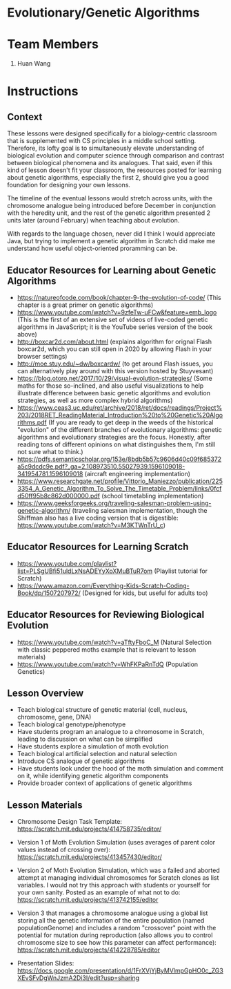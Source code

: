 # Evolutionary/Genetic Algorithms 
# Team Members
1. Huan Wang


# Instructions

## Context
These lessons were designed specifically for a biology-centric classroom that is supplemented with CS principles in a middle school setting. Therefore, its lofty goal is to simultaneously elevate understanding of biological evolution and computer science through comparison and contrast between biological phenomena and its analogues. That said, even if this kind of lesson doesn't fit your classroom, the resources posted for learning about genetic algorithms, especially the first 2, should give you a good foundation for designing your own lessons.

The timeline of the eventual lessons would stretch across units, with the chromosome analogue being introduced before December in conjunction with the heredity unit, and the rest of the genetic algorithm presented 2 units later (around February) when teaching about evolution.

With regards to the language chosen, never did I think I would appreciate Java, but trying to implement a genetic algorithm in Scratch did make me understand how useful object-oriented proramming can be. 


## Educator Resources for Learning about Genetic Algorithms
* https://natureofcode.com/book/chapter-9-the-evolution-of-code/ (This chapter is a great primer on genetic algorithms)
* https://www.youtube.com/watch?v=9zfeTw-uFCw&feature=emb_logo (This is the first of an extensive set of videos of live-coded genetic algorithms in JavaScript; it is the YouTube series version of the book above)
* http://boxcar2d.com/about.html (explains algorithm for orignal Flash boxcar2d, which you can still open in 2020 by allowing Flash in your browser settings)
* http://moe.stuy.edu/~dw/boxcardw/ (to get around Flash issues, you can alternatively play around with this version hosted by Stuyvesant)
* https://blog.otoro.net/2017/10/29/visual-evolution-strategies/ (Some maths for those so-inclined, and also useful visualizations to help illustrate difference between basic genetic algorithms and evolution strategies, as well as more complex hybrid algorithms) 
* https://www.ceas3.uc.edu/ret/archive/2018/ret/docs/readings/Project%203/2018RET_ReadingMaterial_Introduction%20to%20Genetic%20Algorithms.pdf (If you are ready to get deep in the weeds of the historical "evolution" of the different branches of evolutionary algorithms: genetic algorithms and evolutionary strategies are the focus. Honestly, after reading tons of different opinions on what distinguishes them, I'm still not sure what to think.)
* https://pdfs.semanticscholar.org/153e/8bdb5b57c9606d40c09f685372a5c9dcdc9e.pdf?_ga=2.108973510.55027939.1596109018-341954781.1596109018 (aircraft engineering implementation)
* https://www.researchgate.net/profile/Vittorio_Maniezzo/publication/2253354_A_Genetic_Algorithm_To_Solve_The_Timetable_Problem/links/0fcfd50ff95b8c862d000000.pdf (school timetabling implementation)
* https://www.geeksforgeeks.org/traveling-salesman-problem-using-genetic-algorithm/ (traveling salesman implementation, though the Shiffman also has a live coding version that is digestible: https://www.youtube.com/watch?v=M3KTWnTrU_c)

## Educator Resources for Learning Scratch
* https://www.youtube.com/playlist?list=PLSgUBfi51uldLxNsADEYyXoXMuBTuR7om (Playlist tutorial for Scratch)
* https://www.amazon.com/Everything-Kids-Scratch-Coding-Book/dp/1507207972/ (Designed for kids, but useful for adults too)

## Educator Resources for Reviewing Biological Evolution 
* https://www.youtube.com/watch?v=aTftyFboC_M (Natural Selection with classic peppered moths example that is relevant to lesson materials)
* https://www.youtube.com/watch?v=WhFKPaRnTdQ (Population Genetics)

## Lesson Overview
* Teach biological structure of genetic material (cell, nucleus, chromosome, gene, DNA)
* Teach biological genotype/phenotype
* Have students program an analogue to a chromosome in Scratch, leading to discussion on what can be simplified
* Have students explore a simulation of moth evolution
* Teach biological artificial selection and natural selection
* Introduce CS analogue of genetic algorithms
* Have students look under the hood of the moth simulation and comment on it, while identifying genetic algorithm components
* Provide broader context of applications of genetic algorithms

## Lesson Materials

* Chromosome Design Task Template: https://scratch.mit.edu/projects/414758735/editor/

* Version 1 of Moth Evolution Simulation (uses averages of parent color values instead of crossing over): https://scratch.mit.edu/projects/413457430/editor/

* Version 2 of Moth Evolution Simulation, which was a failed and aborted attempt at managing individual chromosomes for Scratch clones as list variables. I would not try this approach with students or yourself for your own sanity. Posted as an example of what not to do: https://scratch.mit.edu/projects/413742155/editor

* Version 3 that manages a chromosome analogue using a global list storing all the genetic information of the entire population (named populationGenome) and includes a random "crossover" point with the potential for mutation during reproduction (also allows you to control chromosome size to see how this parameter can affect performance): https://scratch.mit.edu/projects/414228785/editor

* Presentation Slides: https://docs.google.com/presentation/d/1FrXVjYjByMVlmpGpHO0c_ZG3XEvSFvDgWnJzmA2Di3I/edit?usp=sharing

